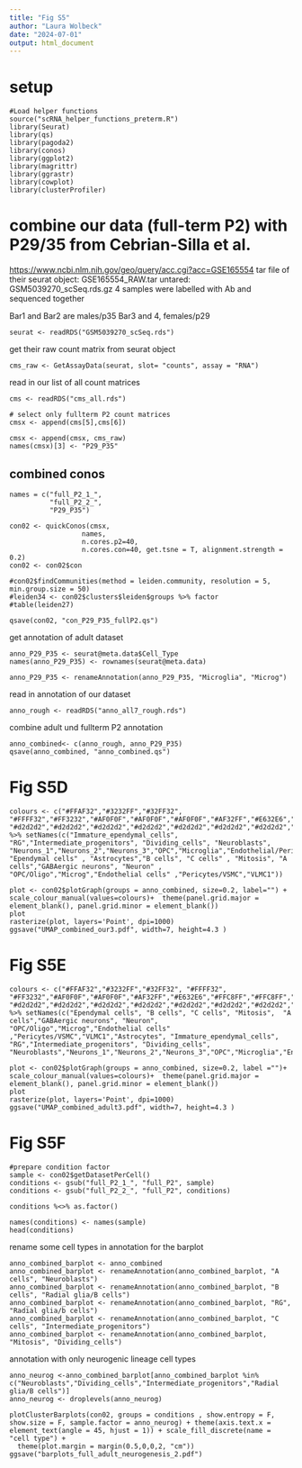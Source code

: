 ```yaml
---
title: "Fig S5"
author: "Laura Wolbeck"
date: "2024-07-01"
output: html_document
---
```

# setup
```{r}
#Load helper functions
source("scRNA_helper_functions_preterm.R")
library(Seurat)
library(qs)
library(pagoda2)
library(conos)
library(ggplot2)
library(magrittr)
library(ggrastr)
library(cowplot)
library(clusterProfiler)
```

# combine our data (full-term P2) with P29/35 from Cebrian-Silla et al.
https://www.ncbi.nlm.nih.gov/geo/query/acc.cgi?acc=GSE165554
tar file of their seurat object: GSE165554_RAW.tar
untared: GSM5039270_scSeq.rds.gz
4 samples were labelled with Ab and sequenced together

Bar1 and Bar2 are males/p35
Bar3 and 4, females/p29

```{r}
seurat <- readRDS("GSM5039270_scSeq.rds")
```

get their raw count matrix from seurat object
```{r}
cms_raw <- GetAssayData(seurat, slot= "counts", assay = "RNA")
```

read in our list of all count matrices
```{r}
cms <- readRDS("cms_all.rds")
```

```{r}
# select only fullterm P2 count matrices
cmsx <- append(cms[5],cms[6])

cmsx <- append(cmsx, cms_raw)
names(cmsx)[3] <- "P29_P35"
```

## combined conos
```{r}
names = c("full_P2_1_",
          "full_P2_2_",
          "P29_P35")
```

```{r, eval=FALSE}
con02 <- quickConos(cmsx,
                  names,
                  n.cores.p2=40,
                  n.cores.con=40, get.tsne = T, alignment.strength = 0.2)
con02 <- con02$con
```

```{r, eval=FALSE}
#con02$findCommunities(method = leiden.community, resolution = 5, min.group.size = 50)
#leiden34 <- con02$clusters$leiden$groups %>% factor
#table(leiden27)
```
```{r}
qsave(con02, "con_P29_P35_fullP2.qs")
```

get annotation of adult dataset
```{r}
anno_P29_P35 <- seurat@meta.data$Cell_Type
names(anno_P29_P35) <- rownames(seurat@meta.data)
```
```{r}
anno_P29_P35 <- renameAnnotation(anno_P29_P35, "Microglia", "Microg")
```

read in annotation of our dataset
```{r}
anno_rough <- readRDS("anno_all7_rough.rds")
```

combine adult und fullterm P2 annotation
```{r}
anno_combined<- c(anno_rough, anno_P29_P35)
qsave(anno_combined, "anno_combined.qs")
```

# Fig S5D
```{r}
colours <- c("#FFAF32","#3232FF","#32FF32", "#FFFF32","#FF3232","#AF0F0F","#AF0F0F","#AF0F0F","#AF32FF","#E632E6","#FFC8FF","#DBFF00", "#d2d2d2","#d2d2d2","#d2d2d2","#d2d2d2","#d2d2d2","#d2d2d2","#d2d2d2","#d2d2d2","#d2d2d2","#d2d2d2","#d2d2d2","#d2d2d2","#d2d2d2") %>% setNames(c("Immature_ependymal_cells", "RG","Intermediate_progenitors", "Dividing_cells", "Neuroblasts", "Neurons_1","Neurons_2","Neurons_3","OPC","Microglia","Endothelial/Pericytes/VSMC","Erythrocytes", "Ependymal cells" , "Astrocytes","B cells", "C cells" , "Mitosis", "A cells","GABAergic neurons", "Neuron" , "OPC/Oligo","Microg","Endothelial cells" ,"Pericytes/VSMC","VLMC1"))
```

```{r}
plot <- con02$plotGraph(groups = anno_combined, size=0.2, label="") + scale_colour_manual(values=colours)+  theme(panel.grid.major = element_blank(), panel.grid.minor = element_blank())
plot
rasterize(plot, layers='Point', dpi=1000)
ggsave("UMAP_combined_our3.pdf", width=7, height=4.3 )
```

# Fig S5E
```{r}
colours <- c("#FFAF32","#3232FF","#32FF32", "#FFFF32", "#FF3232","#AF0F0F","#AF0F0F","#AF32FF","#E632E6","#FFC8FF","#FFC8FF","#FFC8FF","#3232FF", "#d2d2d2","#d2d2d2","#d2d2d2","#d2d2d2","#d2d2d2","#d2d2d2","#d2d2d2","#d2d2d2","#d2d2d2","#d2d2d2","#d2d2d2","#d2d2d2") %>% setNames(c("Ependymal cells", "B cells", "C cells", "Mitosis",  "A cells","GABAergic neurons", "Neuron", "OPC/Oligo","Microg","Endothelial cells" ,"Pericytes/VSMC","VLMC1","Astrocytes", "Immature_ependymal_cells",  "RG","Intermediate_progenitors", "Dividing_cells", "Neuroblasts","Neurons_1","Neurons_2","Neurons_3","OPC","Microglia","Endothelial/Pericytes/VSMC","Erythrocytes"))
```

```{r}
plot <- con02$plotGraph(groups = anno_combined, size=0.2, label ="")+ scale_colour_manual(values=colours)+  theme(panel.grid.major = element_blank(), panel.grid.minor = element_blank())
plot
rasterize(plot, layers='Point', dpi=1000)
ggsave("UMAP_combined_adult3.pdf", width=7, height=4.3 )
```

# Fig S5F
```{r}
#prepare condition factor
sample <- con02$getDatasetPerCell()
conditions <- gsub("full_P2_1_", "full_P2", sample)
conditions <- gsub("full_P2_2_", "full_P2", conditions)

conditions %<>% as.factor()

names(conditions) <- names(sample)
head(conditions)
```

rename some cell types in annotation for the barplot
```{r}
anno_combined_barplot <- anno_combined
anno_combined_barplot <- renameAnnotation(anno_combined_barplot, "A cells", "Neuroblasts")
anno_combined_barplot <- renameAnnotation(anno_combined_barplot, "B cells", "Radial glia/B cells")
anno_combined_barplot <- renameAnnotation(anno_combined_barplot, "RG", "Radial glia/b cells")
anno_combined_barplot <- renameAnnotation(anno_combined_barplot, "C cells", "Intermediate_progenitors")
anno_combined_barplot <- renameAnnotation(anno_combined_barplot, "Mitosis", "Dividing_cells")
```

annotation with only neurogenic lineage cell types
```{r}
anno_neurog <-anno_combined_barplot[anno_combined_barplot %in% c("Neuroblasts","Dividing_cells","Intermediate_progenitors","Radial glia/B cells")]
anno_neurog <- droplevels(anno_neurog)
```

```{r}
plotClusterBarplots(con02, groups = conditions , show.entropy = F, show.size = F, sample.factor = anno_neurog) + theme(axis.text.x = element_text(angle = 45, hjust = 1)) + scale_fill_discrete(name = "cell type") + 
  theme(plot.margin = margin(0.5,0,0,2, "cm"))
ggsave("barplots_full_adult_neurogenesis_2.pdf")
```
